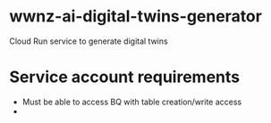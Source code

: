 # wwnz-ai-digital-twins-generator

Cloud Run service to generate digital twins

# Service account requirements

* Must be able to access BQ with table creation/write access
*
